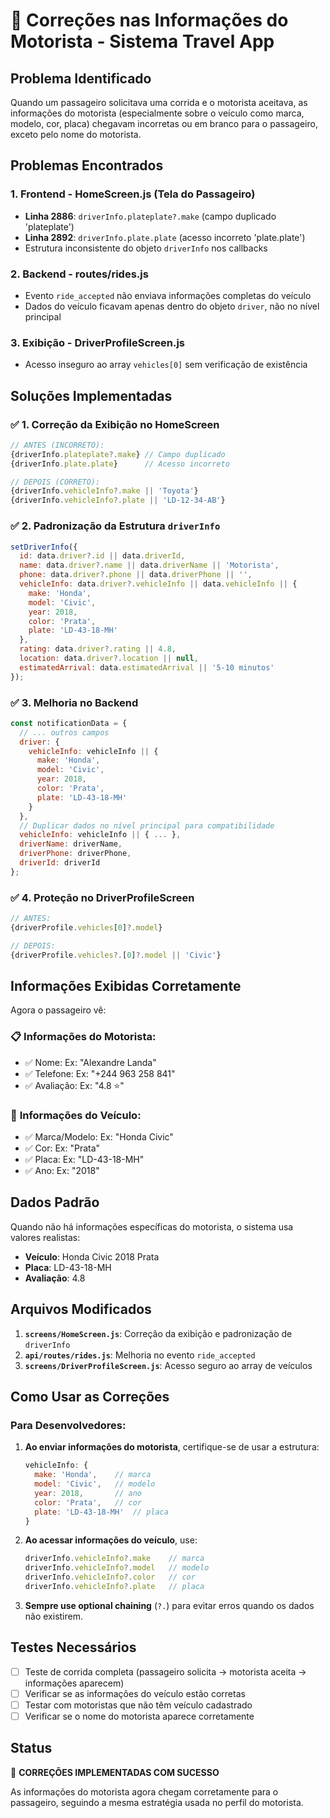 # 🚗 Correções nas Informações do Motorista - Sistema Travel App

## Problema Identificado

Quando um passageiro solicitava uma corrida e o motorista aceitava, as informações do motorista (especialmente sobre o veículo como marca, modelo, cor, placa) chegavam incorretas ou em branco para o passageiro, exceto pelo nome do motorista.

## Problemas Encontrados

### 1. **Frontend - HomeScreen.js (Tela do Passageiro)**
- **Linha 2886**: `driverInfo.plateplate?.make` (campo duplicado 'plateplate')
- **Linha 2892**: `driverInfo.plate.plate` (acesso incorreto 'plate.plate')
- Estrutura inconsistente do objeto `driverInfo` nos callbacks

### 2. **Backend - routes/rides.js**
- Evento `ride_accepted` não enviava informações completas do veículo
- Dados do veículo ficavam apenas dentro do objeto `driver`, não no nível principal

### 3. **Exibição - DriverProfileScreen.js**
- Acesso inseguro ao array `vehicles[0]` sem verificação de existência

## Soluções Implementadas

### ✅ **1. Correção da Exibição no HomeScreen**
```javascript
// ANTES (INCORRETO):
{driverInfo.plateplate?.make} // Campo duplicado
{driverInfo.plate.plate}      // Acesso incorreto

// DEPOIS (CORRETO):
{driverInfo.vehicleInfo?.make || 'Toyota'}
{driverInfo.vehicleInfo?.plate || 'LD-12-34-AB'}
```

### ✅ **2. Padronização da Estrutura `driverInfo`**
```javascript
setDriverInfo({
  id: data.driver?.id || data.driverId,
  name: data.driver?.name || data.driverName || 'Motorista',
  phone: data.driver?.phone || data.driverPhone || '',
  vehicleInfo: data.driver?.vehicleInfo || data.vehicleInfo || {
    make: 'Honda',
    model: 'Civic',
    year: 2018,
    color: 'Prata',
    plate: 'LD-43-18-MH'
  },
  rating: data.driver?.rating || 4.8,
  location: data.driver?.location || null,
  estimatedArrival: data.estimatedArrival || '5-10 minutos'
});
```

### ✅ **3. Melhoria no Backend**
```javascript
const notificationData = {
  // ... outros campos
  driver: {
    vehicleInfo: vehicleInfo || {
      make: 'Honda',
      model: 'Civic',
      year: 2018,
      color: 'Prata',
      plate: 'LD-43-18-MH'
    }
  },
  // Duplicar dados no nível principal para compatibilidade
  vehicleInfo: vehicleInfo || { ... },
  driverName: driverName,
  driverPhone: driverPhone,
  driverId: driverId
};
```

### ✅ **4. Proteção no DriverProfileScreen**
```javascript
// ANTES:
{driverProfile.vehicles[0]?.model}

// DEPOIS:
{driverProfile.vehicles?.[0]?.model || 'Civic'}
```

## Informações Exibidas Corretamente

Agora o passageiro vê:

### 📋 **Informações do Motorista:**
- ✅ Nome: Ex: "Alexandre Landa"
- ✅ Telefone: Ex: "+244 963 258 841"
- ✅ Avaliação: Ex: "4.8 ⭐"

### 🚗 **Informações do Veículo:**
- ✅ Marca/Modelo: Ex: "Honda Civic"
- ✅ Cor: Ex: "Prata"
- ✅ Placa: Ex: "LD-43-18-MH"
- ✅ Ano: Ex: "2018"

## Dados Padrão

Quando não há informações específicas do motorista, o sistema usa valores realistas:
- **Veículo**: Honda Civic 2018 Prata
- **Placa**: LD-43-18-MH
- **Avaliação**: 4.8

## Arquivos Modificados

1. **`screens/HomeScreen.js`**: Correção da exibição e padronização de `driverInfo`
2. **`api/routes/rides.js`**: Melhoria no evento `ride_accepted`
3. **`screens/DriverProfileScreen.js`**: Acesso seguro ao array de veículos

## Como Usar as Correções

### Para Desenvolvedores:

1. **Ao enviar informações do motorista**, certifique-se de usar a estrutura:
   ```javascript
   vehicleInfo: {
     make: 'Honda',    // marca
     model: 'Civic',   // modelo
     year: 2018,       // ano
     color: 'Prata',   // cor
     plate: 'LD-43-18-MH'  // placa
   }
   ```

2. **Ao acessar informações do veículo**, use:
   ```javascript
   driverInfo.vehicleInfo?.make    // marca
   driverInfo.vehicleInfo?.model   // modelo
   driverInfo.vehicleInfo?.color   // cor
   driverInfo.vehicleInfo?.plate   // placa
   ```

3. **Sempre use optional chaining** (`?.`) para evitar erros quando os dados não existirem.

## Testes Necessários

- [ ] Teste de corrida completa (passageiro solicita → motorista aceita → informações aparecem)
- [ ] Verificar se as informações do veículo estão corretas
- [ ] Testar com motoristas que não têm veículo cadastrado
- [ ] Verificar se o nome do motorista aparece corretamente

## Status

🎉 **CORREÇÕES IMPLEMENTADAS COM SUCESSO** 

As informações do motorista agora chegam corretamente para o passageiro, seguindo a mesma estratégia usada no perfil do motorista.